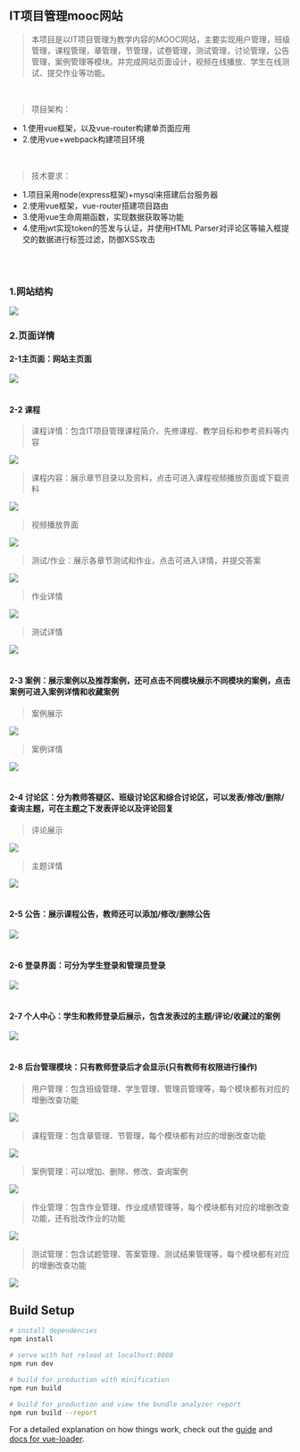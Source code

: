 ## IT项目管理mooc网站

> 本项目是以IT项目管理为教学内容的MOOC网站，主要实现用户管理，班级管理，课程管理，章管理，节管理，试卷管理，测试管理，讨论管理，公告管理，案例管理等模块。并完成网站页面设计，视频在线播放、学生在线测试、提交作业等功能。
</br>

> 项目架构：
* 1.使用vue框架，以及vue-router构建单页面应用 
* 2.使用vue+webpack构建项目环境

</br> 

> 技术要求：
* 1.项目采用node(express框架)+mysql来搭建后台服务器 
* 2.使用vue框架，vue-router搭建项目路由
* 3.使用vue生命周期函数，实现数据获取等功能
* 4.使用jwt实现token的签发与认证，并使用HTML Parser对评论区等输入框提交的数据进行标签过滤，防御XSS攻击
</br>
</br>

### 1.网站结构
<img src="https://github.com/QHQLemon/ITMP-PC/blob/master/intro-img/ITMP%E7%BD%91%E7%AB%99.png">

### 2.页面详情
#### 2-1主页面：网站主页面
<img src="https://github.com/QHQLemon/ITMP-PC/blob/master/intro-img/001.png" >
</br>
</br>

#### 2-2 课程
> 课程详情：包含IT项目管理课程简介、先修课程、教学目标和参考资料等内容

<img src="https://github.com/QHQLemon/ITMP-PC/blob/master/intro-img/002.png" >
</br>

> 课程内容：展示章节目录以及资料，点击可进入课程视频播放页面或下载资料

<img src="https://github.com/QHQLemon/ITMP-PC/blob/master/intro-img/003.png" >
</br>


> 视频播放界面

<img src="https://github.com/QHQLemon/ITMP-PC/blob/master/intro-img/005.png" >
</br>


> 测试/作业：展示各章节测试和作业，点击可进入详情，并提交答案
<img src="https://github.com/QHQLemon/ITMP-PC/blob/master/intro-img/018.png" >
</br>

> 作业详情
<img src="https://github.com/QHQLemon/ITMP-PC/blob/master/intro-img/019.png" >
</br>

> 测试详情
<img src="https://github.com/QHQLemon/ITMP-PC/blob/master/intro-img/020.png" >
</br>
</br>

#### 2-3 案例：展示案例以及推荐案例，还可点击不同模块展示不同模块的案例，点击案例可进入案例详情和收藏案例
> 案例展示
<img src="https://github.com/QHQLemon/ITMP-PC/blob/master/intro-img/006.png" >
</br>

> 案例详情

<img src="https://github.com/QHQLemon/ITMP-PC/blob/master/intro-img/008.png" >
</br></br>

#### 2-4 讨论区：分为教师答疑区、班级讨论区和综合讨论区，可以发表/修改/删除/查询主题，可在主题之下发表评论以及评论回复
>评论展示
<img src="https://github.com/QHQLemon/ITMP-PC/blob/master/intro-img/009.png" >
</br>

> 主题详情

<img src="https://github.com/QHQLemon/ITMP-PC/blob/master/intro-img/010.png" >
</br></br>


#### 2-5 公告：展示课程公告，教师还可以添加/修改/删除公告
<img src="https://github.com/QHQLemon/ITMP-PC/blob/master/intro-img/011.png" >
</br></br>

#### 2-6 登录界面：可分为学生登录和管理员登录
<img src="https://github.com/QHQLemon/ITMP-PC/blob/master/intro-img/023.png" >
</br></br>

#### 2-7 个人中心：学生和教师登录后展示，包含发表过的主题/评论/收藏过的案例
<img src="https://github.com/QHQLemon/ITMP-PC/blob/master/intro-img/012.png" >
</br></br>

#### 2-8 后台管理模块：只有教师登录后才会显示(只有教师有权限进行操作)
> 用户管理：包含班级管理、学生管理、管理员管理等，每个模块都有对应的增删改查功能
<img src="https://github.com/QHQLemon/ITMP-PC/blob/master/intro-img/013.png" >
</br>

> 课程管理：包含章管理、节管理，每个模块都有对应的增删改查功能
<img src="https://github.com/QHQLemon/ITMP-PC/blob/master/intro-img/014.png" >
</br>

> 案例管理：可以增加、删除、修改、查询案例
<img src="https://github.com/QHQLemon/ITMP-PC/blob/master/intro-img/017.png" >
</br>

> 作业管理：包含作业管理、作业成绩管理等，每个模块都有对应的增删改查功能，还有批改作业的功能
<img src="https://github.com/QHQLemon/ITMP-PC/blob/master/intro-img/015.png" >
</br>

> 测试管理：包含试题管理、答案管理、测试结果管理等，每个模块都有对应的增删改查功能
<img src="https://github.com/QHQLemon/ITMP-PC/blob/master/intro-img/016.png" >
















## Build Setup

``` bash
# install dependencies
npm install

# serve with hot reload at localhost:8080
npm run dev

# build for production with minification
npm run build

# build for production and view the bundle analyzer report
npm run build --report
```

For a detailed explanation on how things work, check out the [guide](http://vuejs-templates.github.io/webpack/) and [docs for vue-loader](http://vuejs.github.io/vue-loader).
